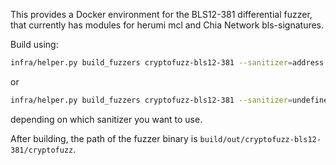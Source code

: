 This provides a Docker environment for the BLS12-381 differential fuzzer, that currently has modules for herumi mcl and Chia Network bls-signatures.

Build using:

```sh
infra/helper.py build_fuzzers cryptofuzz-bls12-381 --sanitizer=address
```

or

```sh
infra/helper.py build_fuzzers cryptofuzz-bls12-381 --sanitizer=undefined
```

depending on which sanitizer you want to use.

After building, the path of the fuzzer binary is ```build/out/cryptofuzz-bls12-381/cryptofuzz```.
